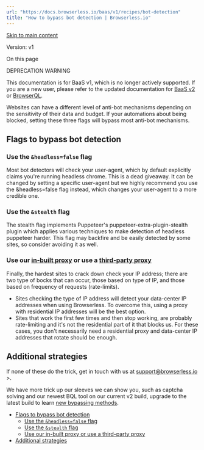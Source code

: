 ```yaml
---
url: "https://docs.browserless.io/baas/v1/recipes/bot-detection"
title: "How to bypass bot detection | Browserless.io"
---
```


[Skip to main content](https://docs.browserless.io/baas/v1/recipes/bot-detection#__docusaurus_skipToContent_fallback)

Version: v1

On this page

DEPRECATION WARNING

This documentation is for BaaS v1, which is no longer actively supported. If you are a new user, please refer to the updated documentation for [BaaS v2](https://docs.browserless.io/baas/avoid-bot-detection/stealth) or [BrowserQL](https://docs.browserless.io/browserql/start).

Websites can have a different level of anti-bot mechanisms depending on the sensitivity of their data and budget. If your automations about being blocked, setting these three flags will bypass most anti-bot mechanisms.

## Flags to bypass bot detection [​](https://docs.browserless.io/baas/v1/recipes/bot-detection\#flags-to-bypass-bot-detection "Direct link to Flags to bypass bot detection")

### Use the `&headless=false` flag [​](https://docs.browserless.io/baas/v1/recipes/bot-detection\#use-the-headlessfalse-flag "Direct link to use-the-headlessfalse-flag")

Most bot detectors will check your user-agent, which by default explicitly claims you're running headless chrome. This is a dead giveaway. It can be changed by setting a specific user-agent but we highly recommend you use the &headless=false flag instead, which changes your user-agent to a more credible one.

### Use the `&stealth` flag [​](https://docs.browserless.io/baas/v1/recipes/bot-detection\#use-the-stealth-flag "Direct link to use-the-stealth-flag")

The stealth flag implements Puppeteer's puppeteer-extra-plugin-stealth plugin which applies various techniques to make detection of headless puppeteer harder. This flag may backfire and be easily detected by some sites, so consider avoiding it as well.

### Use our [in-built proxy](https://www.browserless.io/docs/proxying) or use a [third-party proxy](https://www.browserless.io/docs/using-a-proxy) [​](https://docs.browserless.io/baas/v1/recipes/bot-detection\#use-our-in-built-proxy-or-use-a-third-party-proxy "Direct link to use-our-in-built-proxy-or-use-a-third-party-proxy")

Finally, the hardest sites to crack down check your IP address; there are two type of bocks that can occur, those based on type of IP, and those based on frequency of requests (rate-limits).

- Sites checking the type of IP address will detect your data-center IP addresses when using Browserless. To overcome this, using a proxy with residential IP addresses will be the best option.
- Sites that work the first few times and then stop working, are probably rate-limiting and it's not the residential part of it that blocks us. For these cases, you don't necessarily need a residential proxy and data-center IP addresses that rotate should be enough.

## Additional strategies [​](https://docs.browserless.io/baas/v1/recipes/bot-detection\#additional-strategies "Direct link to Additional strategies")

If none of these do the trick, get in touch with us at [support@browserless.io](mailto:support@browserless.io) >.

We have more trick up our sleeves we can show you, such as captcha solving and our newest BQL tool on our current v2 build, upgrade to the latest build to learn [new bypassing methods](https://docs.browserless.io/baas/avoid-bot-detection/stealth).

- [Flags to bypass bot detection](https://docs.browserless.io/baas/v1/recipes/bot-detection#flags-to-bypass-bot-detection)
  - [Use the `&headless=false` flag](https://docs.browserless.io/baas/v1/recipes/bot-detection#use-the-headlessfalse-flag)
  - [Use the `&stealth` flag](https://docs.browserless.io/baas/v1/recipes/bot-detection#use-the-stealth-flag)
  - [Use our in-built proxy or use a third-party proxy](https://docs.browserless.io/baas/v1/recipes/bot-detection#use-our-in-built-proxy-or-use-a-third-party-proxy)
- [Additional strategies](https://docs.browserless.io/baas/v1/recipes/bot-detection#additional-strategies)
